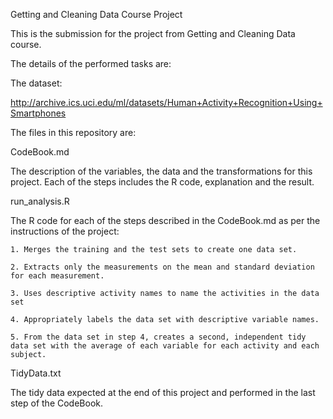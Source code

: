 Getting and Cleaning Data Course Project

This is the submission for the project from Getting and Cleaning Data course.

The details of the performed tasks are:

The dataset:

http://archive.ics.uci.edu/ml/datasets/Human+Activity+Recognition+Using+Smartphones

The files in this repository are:

CodeBook.md 

The description of the variables, the data and the transformations for this project. Each of the steps includes the R code, explanation and the result.

run_analysis.R

The R code for each of the steps described in the CodeBook.md as per the instructions of the project:

    1. Merges the training and the test sets to create one data set.
    
    2. Extracts only the measurements on the mean and standard deviation for each measurement.
    
    3. Uses descriptive activity names to name the activities in the data set
    
    4. Appropriately labels the data set with descriptive variable names.
    
    5. From the data set in step 4, creates a second, independent tidy data set with the average of each variable for each activity and each subject.
    

TidyData.txt 

The tidy data expected at the end of this project and performed in the last step of the CodeBook.
